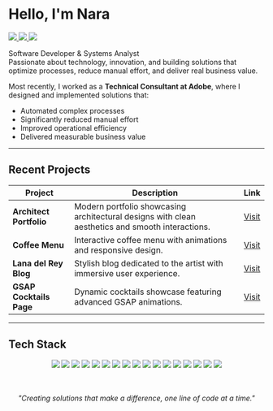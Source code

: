 # Hello, I'm Nara

<div align="left">

<a href="mailto:thaisna46@gmail.com">
  <img src="https://img.shields.io/badge/Email-D14836?style=for-the-badge&logo=gmail&logoColor=white" />
</a>

<a href="https://www.linkedin.com/in/thais-nara">
  <img src="https://img.shields.io/badge/LinkedIn-0077B5?style=for-the-badge&logo=linkedin&logoColor=white" />
</a>

<a href="#">
  <img src="https://img.shields.io/badge/Portfolio-000000?style=for-the-badge&logo=About.me&logoColor=white" />
</a>

</div>  

Software Developer & Systems Analyst  
Passionate about technology, innovation, and building solutions that optimize processes, reduce manual effort, and deliver real business value.  

Most recently, I worked as a **Technical Consultant at Adobe**, where I designed and implemented solutions that:  
- Automated complex processes  
- Significantly reduced manual effort  
- Improved operational efficiency  
- Delivered measurable business value  

---

## Recent Projects

| Project | Description | Link |
|---------|-------------|------|
| **Architect Portfolio** | Modern portfolio showcasing architectural designs with clean aesthetics and smooth interactions. | [Visit](https://bit.ly/4nEeB3m) |
| **Coffee Menu** | Interactive coffee menu with animations and responsive design. | [Visit](https://bit.ly/40RnzQL) |
| **Lana del Rey Blog** | Stylish blog dedicated to the artist with immersive user experience. | [Visit](https://lanadelreyblog.vercel.app) |
| **GSAP Cocktails Page** | Dynamic cocktails showcase featuring advanced GSAP animations. | [Visit](https://cocktails-opal.vercel.app) |

---

## Tech Stack
<div align="center">
  <img src="https://img.shields.io/badge/JavaScript-F7DF1E?style=for-the-badge&logo=javascript&logoColor=black" />
  <img src="https://img.shields.io/badge/TypeScript-3178C6?style=for-the-badge&logo=typescript&logoColor=white" />
  <img src="https://img.shields.io/badge/Python-3776AB?style=for-the-badge&logo=python&logoColor=white" />
  <img src="https://img.shields.io/badge/Java-ED8B00?style=for-the-badge&logo=java&logoColor=white" />
  <img src="https://img.shields.io/badge/C%23-239120?style=for-the-badge&logo=c-sharp&logoColor=white" />
  <img src="https://img.shields.io/badge/React-61DAFB?style=for-the-badge&logo=react&logoColor=black" />
  <img src="https://img.shields.io/badge/Tailwind_CSS-38B2AC?style=for-the-badge&logo=tailwind-css&logoColor=white" />
  <img src="https://img.shields.io/badge/Node.js-339933?style=for-the-badge&logo=node.js&logoColor=white" />
  <img src="https://img.shields.io/badge/.NET-512BD4?style=for-the-badge&logo=.net&logoColor=white" />
  <img src="https://img.shields.io/badge/MySQL-4479A1?style=for-the-badge&logo=mysql&logoColor=white" />
  <img src="https://img.shields.io/badge/PostgreSQL-336791?style=for-the-badge&logo=postgresql&logoColor=white" />
  <img src="https://img.shields.io/badge/MongoDB-47A248?style=for-the-badge&logo=mongodb&logoColor=white" />
  <img src="https://img.shields.io/badge/Microsoft_Azure-0078D4?style=for-the-badge&logo=microsoft-azure&logoColor=white" />
  <img src="https://img.shields.io/badge/Google_Cloud-4285F4?style=for-the-badge&logo=google-cloud&logoColor=white" />
  <img src="https://img.shields.io/badge/Docker-2496ED?style=for-the-badge&logo=docker&logoColor=white" />
  <img src="https://img.shields.io/badge/SPA-FF6F61?style=for-the-badge&logo=react&logoColor=white" />
  <img src="https://img.shields.io/badge/Adobe_AEM-FF0000?style=for-the-badge&logo=adobe&logoColor=white" />
</div>
<br>
<br>
<div align="center">

*"Creating solutions that make a difference, one line of code at a time."*

</div>
